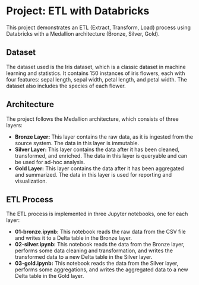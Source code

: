 
# Project: ETL with Databricks

This project demonstrates an ETL (Extract, Transform, Load) process using Databricks with a Medallion architecture (Bronze, Silver, Gold).

## Dataset

The dataset used is the Iris dataset, which is a classic dataset in machine learning and statistics. It contains 150 instances of iris flowers, each with four features: sepal length, sepal width, petal length, and petal width. The dataset also includes the species of each flower.

## Architecture

The project follows the Medallion architecture, which consists of three layers:

*   **Bronze Layer:** This layer contains the raw data, as it is ingested from the source system. The data in this layer is immutable.
*   **Silver Layer:** This layer contains the data after it has been cleaned, transformed, and enriched. The data in this layer is queryable and can be used for ad-hoc analysis.
*   **Gold Layer:** This layer contains the data after it has been aggregated and summarized. The data in this layer is used for reporting and visualization.

## ETL Process

The ETL process is implemented in three Jupyter notebooks, one for each layer:

*   **01-bronze.ipynb:** This notebook reads the raw data from the CSV file and writes it to a Delta table in the Bronze layer.
*   **02-silver.ipynb:** This notebook reads the data from the Bronze layer, performs some data cleaning and transformation, and writes the transformed data to a new Delta table in the Silver layer.
*   **03-gold.ipynb:** This notebook reads the data from the Silver layer, performs some aggregations, and writes the aggregated data to a new Delta table in the Gold layer.
